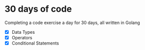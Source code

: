 # 30 days of code

Completing a code exercise a day for 30 days, all written in Golang

- [x] Data Types
- [x] Operators
- [x] Conditional Statements
